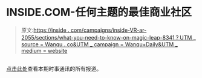 # INSIDE.COM-任何主题的最佳商业社区

> 原文:[https://inside . com/campaigns/inside-VR-ar-2055/sections/what-you-need-to-know-on-magic-leap-8341？UTM _ source = Wanqu . co&UTM _ campaign = Wanqu+Daily&UTM _ medium = website](https://inside.com/campaigns/inside-vr-ar-2055/sections/what-you-need-to-know-about-magic-leap-8341?utm_source=wanqu.co&utm_campaign=Wanqu+Daily&utm_medium=website)

## 

[点击此处](#)查看本期时事通讯的所有报道。